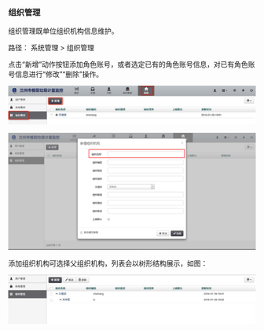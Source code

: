 ### 组织管理

组织管理既单位组织机构信息维护。

路径： 系统管理 > 组织管理

点击“新增”动作按钮添加角色账号，或者选定已有的角色账号信息，对已有角色账号信息进行“修改”“删除”操作。

![组织管理](..\images\组织管理1.jpg)

![组织管理](..\images\组织管理2.png)

添加组织机构可选择父组织机构，列表会以树形结构展示，如图：


![组织管理](..\images\组织管理3.jpg)




